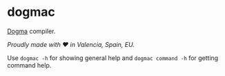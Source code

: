 # dogmac

[Dogma](http://dogmalang.com) compiler.

*Proudly made with ♥ in Valencia, Spain, EU.*

Use `dogmac -h` for showing general help and `dogmac command -h` for getting command help.
